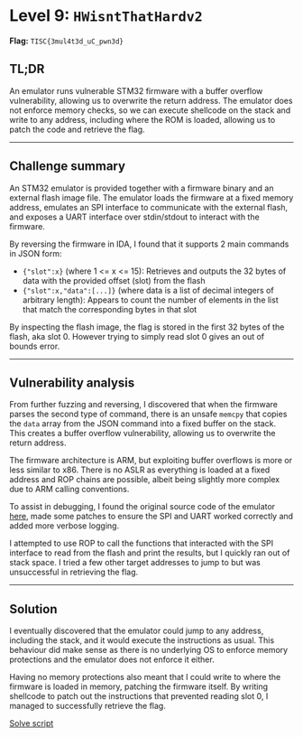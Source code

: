 # Level 9: `HWisntThatHardv2`
**Flag:** `TISC{3mul4t3d_uC_pwn3d}`

## TL;DR
An emulator runs vulnerable STM32 firmware with a buffer overflow vulnerability, allowing us to overwrite the return address. The emulator does not enforce memory checks, so we can execute shellcode on the stack and write to any address, including where the ROM is loaded, allowing us to patch the code and retrieve the flag.

---

## Challenge summary
An STM32 emulator is provided together with a firmware binary and an external flash image file. The emulator loads the firmware at a fixed memory address, emulates an SPI interface to communicate with the external flash, and exposes a UART interface over stdin/stdout to interact with the firmware. 

By reversing the firmware in IDA, I found that it supports 2 main commands in JSON form:
- `{"slot":x}` (where 1 <= x <= 15): Retrieves and outputs the 32 bytes of data with the provided offset (slot) from the flash
- `{"slot":x,"data":[...]}` (where data is a list of decimal integers of arbitrary length): Appears to count the number of elements in the list that match the corresponding bytes in that slot

By inspecting the flash image, the flag is stored in the first 32 bytes of the flash, aka slot 0. However trying to simply read slot 0 gives an out of bounds error.

---

## Vulnerability analysis
From further fuzzing and reversing, I discovered that when the firmware parses the second type of command, there is an unsafe `memcpy` that copies the `data` array from the JSON command into a fixed buffer on the stack. This creates a buffer overflow vulnerability, allowing us to overwrite the return address.

The firmware architecture is ARM, but exploiting buffer overflows is more or less similar to x86. There is no ASLR as everything is loaded at a fixed address and ROP chains are possible, albeit being slightly more complex due to ARM calling conventions. 

To assist in debugging, I found the original source code of the emulator [here](https://github.com/nviennot/stm32-emulator/), made some patches to ensure the SPI and UART worked correctly and added more verbose logging.

I attempted to use ROP to call the functions that interacted with the SPI interface to read from the flash and print the results, but I quickly ran out of stack space. I tried a few other target addresses to jump to but was unsuccessful in retrieving the flag.

---

## Solution
I eventually discovered that the emulator could jump to any address, including the stack, and it would execute the instructions as usual. This behaviour did make sense as there is no underlying OS to enforce memory protections and the emulator does not enforce it either.

Having no memory protections also meant that I could write to where the firmware is loaded in memory, patching the firmware itself. By writing shellcode to patch out the instructions that prevented reading slot 0, I managed to successfully retrieve the flag.

[Solve script](solve.py)
